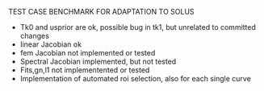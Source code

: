 TEST CASE BENCHMARK FOR ADAPTATION TO SOLUS


- Tk0 and usprior are ok, possible bug in tk1, but unrelated to committed changes
- linear Jacobian ok
- fem Jacobian not implemented or tested
- Spectral Jacobian implemented, but not tested
- Fits,gn,l1 not implementented or tested
- Implementation of automated roi selection, also for each single curve


